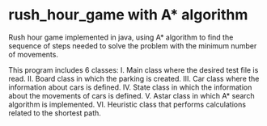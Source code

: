 # rush_hour_game with A* algorithm

Rush hour game implemented in java,
using A* algorithm to find the sequence of steps needed 
to solve the problem with the minimum number of movements.

This program includes 6 classes:
I. Main class where the desired test file is read.
II. Board class in which the parking is created.
III. Car class where the information about cars is defined.
IV. State class in which the information about the movements of cars is defined.
V. Astar class in which A* search algorithm is implemented.
VI. Heuristic class that performs calculations related to the shortest path.



